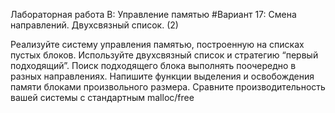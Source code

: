 Лабораторная работа B: Управление памятью
#Вариант 17: Смена направлений. Двухсвязный список. (2)

Реализуйте систему управления памятью, построенную на списках пустых блоков. Используйте
двухсвязный список и стратегию “первый подходящий”. Поиск подходящего блока выполнять поочередно в
разных направлениях.
Напишите функции выделения и освобождения памяти блоками произвольного размера.
Сравните производительность вашей системы с стандартным malloc/free
